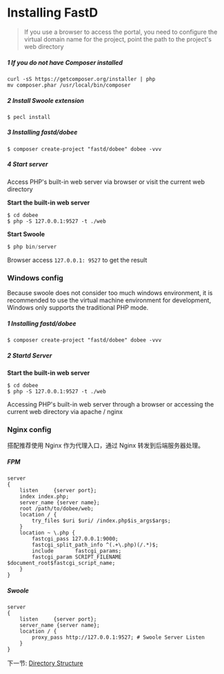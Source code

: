 # Installing FastD 

> If you use a browser to access the portal, you need to configure the virtual domain name for the project, point the path to the project's web directory

##### 1 If you do not have Composer installed 

```
curl -sS https://getcomposer.org/installer | php
mv composer.phar /usr/local/bin/composer
```

##### 2 Install Swoole extension

```
$ pecl install 
```

##### 3 Installing fastd/dobee

```
$ composer create-project "fastd/dobee" dobee -vvv 
```

##### 4 Start server

Access PHP's built-in web server via browser or visit the current web directory

**Start the built-in web server**

```shell
$ cd dobee
$ php -S 127.0.0.1:9527 -t ./web 
```

**Start Swoole**

```php
$ php bin/server 
```

Browser access `127.0.0.1: 9527` to get the result

### Windows config

Because swoole does not consider too much windows environment, it is recommended to use the virtual machine environment for development, Windows only supports the traditional PHP mode.

##### 1 Installing fastd/dobee
 
```
$ composer create-project "fastd/dobee" dobee -vvv 
```

##### 2 Startd Server

**Start the built-in web server**

```shell
$ cd dobee
$ php -S 127.0.0.1:9527 -t ./web 
```

Accessing PHP's built-in web server through a browser or accessing the current web directory via apache / nginx

### Nginx config

搭配推荐使用 Nginx 作为代理入口，通过 Nginx 转发到后端服务器处理。

##### FPM

```
server
{
    listen     {server port};
    index index.php;
    server_name {server name};
    root /path/to/dobee/web;
    location / {
        try_files $uri $uri/ /index.php$is_args$args;
    }
    location ~ \.php {
        fastcgi_pass 127.0.0.1:9000;
        fastcgi_split_path_info ^(.+\.php)(/.*)$;
        include       fastcgi_params;
        fastcgi_param SCRIPT_FILENAME $document_root$fastcgi_script_name;
    }
}
```

##### Swoole

```
server 
{
    listen     {server port};
    server_name {server name};
    location / {
        proxy_pass http://127.0.0.1:9527; # Swoole Server Listen
    }
}
```

下一节: [Directory Structure](zh-cn/3.0/1-3-directory-structure.md)
